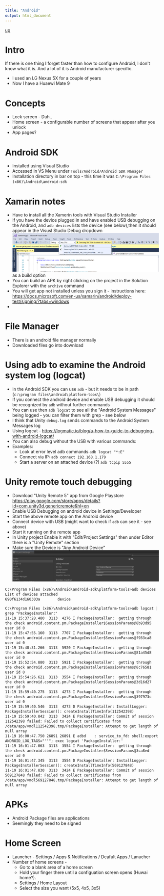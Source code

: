 ```yaml
---
title: "Android"
output: html_document
---
```

[up](https://mikewise2718.github.io/markdowndocs/)

# Intro
If there is one thing I forget faster than how to configure Android, I don't know what it is. And a lot of it is Android manufacturer specific.
 - I used an LG Nexus 5X for a couple of years
 - Now I have a Huaewi Mate 9

# Concepts
 * Lock screen - Duh..
 * Home screen - a configurable number of screens that appear after you unlock
 * App pages?

# Android SDK
 * Installed using Visual Studio
 * Accessed in VS Menu under `Tools/Android/Android SDK Manager`
 * Installation directory in bar on top - this time it was `C:\Program Files (x86)\Android\android-sdk`

# Xamarin notes
  * Have to install all the Xamerin tools with Visual Studio Installer
  * If you have the device plugged in and have enabled USB debugging on the Android, and `adb devices` lists the device (see below),then it should appear in the Visusl Studio Debug dropdown<br>
   ![VS Menu](vsmenu.png) as a build option
  * You can build an APK by right clicking on the project in the Solution Explorer with the `archive` command
  * You will get app not installed unless you sign it - instructions here: <https://docs.microsoft.com/en-us/xamarin/android/deploy-test/signing/?tabs=windows>
  * 

# File Manager
 * There is an android file manager normally
 * Downloaded files go into download

# Using adb to examine the Android system log (logcat)
* In the Android SDK you can use `adb` - but it needs to be in path (`c:\program files\android\platform-toos\`)
* If you connect the android device and enable USB debugging it should be recognized by `adb` without further commands
* You can use then `adb logcat` to see all the "Android System Messages" being logged - you can filter them with grep - see below
* I think that Unity `debug.log` sends commands to the Android System Messages log
* Using logcat - <https://logmatic.io/blog/a-how-to-guide-to-debugging-with-android-logcat/>
* You can also debug without the USB with various commands: 
* Examples:
  * Look at error level adb commands `adb logcat "*:E"`
  * Connect via IP: `adb connect 192.168.1.179`
  * Start a server on an attached device (?) `adb tcpip 5555`

# Unity remote touch debugging
* Download "Unity Remote 5" app from Google Playstore <https://play.google.com/store/apps/details?id=com.unity3d.genericremote&hl=en>
* Enable USB Debugging on android device in Settings/Developer
* Start the above remote app on the Android device
* Connect device with USB (might want to check if `adb` can see it - see above)
* Start it running on the remote app
* In Unity project Enable it with "Edit/Project Settings" then under Editor there is a "Unity Remote" section
* Make sure the Device is "Any Android Device" <br>
![RemoteDebug](RemoteDebug.png) 

  
```
C:\Program Files (x86)\Android\android-sdk\platform-tools>adb devices
List of devices attached
690f6134d160303a        device
```

```
C:\Program Files (x86)\Android\android-sdk\platform-tools>adb logcat | grep "PackageInstaller:"
11-19 15:37:28.480  3113  4276 I PackageInstaller:  getting through the check android.content.pm.PackageInstaller$SessionParams@8b93d95 user id 0
11-19 15:47:55.160  3113  7707 I PackageInstaller:  getting through the check android.content.pm.PackageInstaller$SessionParams@f933ca8 user id 0
11-19 15:48:31.266  3113  5920 I PackageInstaller:  getting through the check android.content.pm.PackageInstaller$SessionParams@81a45d8 user id 0
11-19 15:52:54.880  3113  5921 I PackageInstaller:  getting through the check android.content.pm.PackageInstaller$SessionParams@8c76581 user id 0
11-19 15:54:26.621  3113  3554 I PackageInstaller:  getting through the check android.content.pm.PackageInstaller$SessionParams@3d16d27 user id 0
11-19 15:59:40.275  3113  4273 I PackageInstaller:  getting through the check android.content.pm.PackageInstaller$SessionParams@397973c user id 0
11-19 15:59:40.546  3113  4273 D PackageInstaller: InstallLogger: PackageInstallerSession(): createInstallTimeInfo(112542398)
11-19 15:59:40.842  3113  3424 E PackageInstaller: Commit of session 112542398 failed: Failed to collect certificates from /data/app/vmdl112542398.tmp/PackageInstaller: Attempt to get length of null array
11-19 16:00:47.750 26891 26891 E adbd    : service_to_fd: shell:export ANDROID_LOG_TAGS="''"; exec logcat 'PackageInstaller:'
11-19 16:01:47.063  3113  3554 I PackageInstaller:  getting through the check android.content.pm.PackageInstaller$SessionParams@3ca8ed user id 0
11-19 16:01:47.345  3113  3554 D PackageInstaller: InstallLogger: PackageInstallerSession(): createInstallTimeInfo(569127848)
11-19 16:01:47.830  3113  3424 E PackageInstaller: Commit of session 569127848 failed: Failed to collect certificates from /data/app/vmdl569127848.tmp/PackageInstaller: Attempt to get length of null array
```

# APKs
 * Android Package files are applications
 * Seemingly they need to be signed

# Home Screen
 - Launcher - Settings / Apps & Notifications / Deafult Apps / Lanucher
 - Number of home screens - 
    - Go to a blank area of a home screen
    - Hold your finger there until a configuation screen opens (Huwai home?).
    - Settings / Home Layout 
    -  Select the size you want (5x5, 4x5, 3x5)
     
